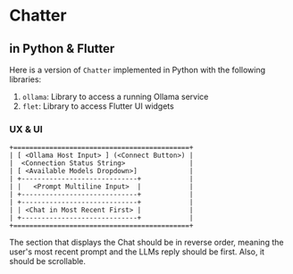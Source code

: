 # Chatter

## in Python & Flutter

Here is a version of `Chatter` implemented in Python with the following libraries:

1. `ollama`: Library to access a running Ollama service
1. `flet`: Library to access Flutter UI widgets

### UX & UI

```text
+============================================+
| [ <Ollama Host Input> ] (<Connect Button>) |
|  <Connection Status String>                |
| [ <Available Models Dropdown>]             |
| +-----------------------------+            |
| |   <Prompt Multiline Input>  |            |
| +-----------------------------+            |
| +-----------------------------+            |
| | <Chat in Most Recent First> |            |
| +-----------------------------+            |
+============================================+
```

The section that displays the Chat should be in reverse order, meaning the user's most recent prompt and the LLMs reply should be first. Also, it should be scrollable.
